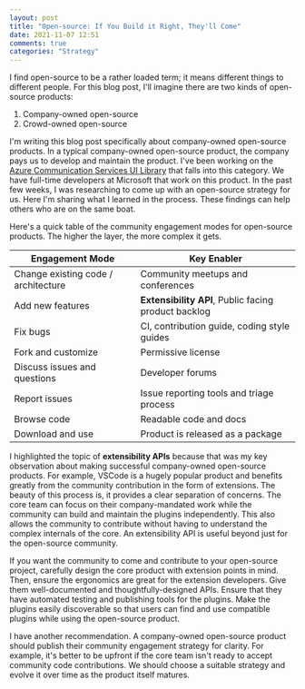 ```yaml
---
layout: post
title: "Open-source: If You Build it Right, They'll Come"
date: 2021-11-07 12:51
comments: true
categories: "Strategy" 
---
```


I find open-source to be a rather loaded term; it means different things to different people. For this blog post, I'll imagine there are two kinds of open-source products:

1. Company-owned open-source
2. Crowd-owned open-source

I'm writing this blog post specifically about company-owned open-source products. In a typical company-owned open-source product, the company pays us to develop and maintain the product. I've been working on the [Azure Communication Services UI Library](https://aka.ms/acsstorybook) that falls into this category. We have full-time developers at Microsoft that work on this product. In the past few weeks, I was researching to come up with an open-source strategy for us. Here I'm sharing what I learned in the process. These findings can help others who are on the same boat.

Here's a quick table of the community engagement modes for open-source products. The higher the layer, the more complex it gets.

|Engagement Mode|Key Enabler|
|----|---|
|Change existing code / architecture| Community meetups and conferences
|Add new features| __Extensibility API__, Public facing product backlog
|Fix bugs| CI, contribution guide, coding style guides
|Fork and customize| Permissive license 
|Discuss issues and questions|  Developer forums
|Report issues| Issue reporting tools and triage process
|Browse code| Readable code and docs
|Download and use| Product is released as a package

I highlighted the topic of __extensibility APIs__ because that was my key observation about making successful company-owned open-source products. For example, VSCode is a hugely popular product and benefits greatly from the community contribution in the form of extensions. The beauty of this process is, it provides a clear separation of concerns. The core team can focus on their company-mandated work while the community can build and maintain the plugins independently. This also allows the community to contribute without having to understand the complex internals of the core. An extensibility API is useful beyond just for the open-source community.

If you want the community to come and contribute to your open-source project, carefully design the core product with extension points in mind. Then, ensure the ergonomics are great for the extension developers. Give them well-documented and thoughtfully-designed APIs. Ensure that they have automated testing and publishing tools for the plugins. Make the plugins easily discoverable so that users can find and use compatible plugins while using the open-source product.

I have another recommendation. A company-owned open-source product should publish their community engagement strategy for clarity. For example, it's better to be upfront if the core team isn't ready to accept community code contributions. We should choose a suitable strategy and evolve it over time as the product itself matures. 

